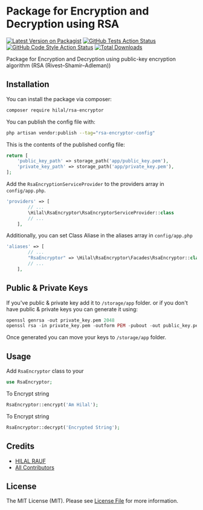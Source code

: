 # Package for Encryption and Decryption using RSA

[![Latest Version on Packagist](https://img.shields.io/packagist/v/hilal/rsa-encryptor.svg?style=flat-square)](https://packagist.org/packages/hilal/rsa-encryptor)
[![GitHub Tests Action Status](https://img.shields.io/github/actions/workflow/status/hilal/rsa-encryptor/run-tests.yml?branch=main&label=tests&style=flat-square)](https://github.com/hilal/rsa-encryptor/actions?query=workflow%3Arun-tests+branch%3Amain)
[![GitHub Code Style Action Status](https://img.shields.io/github/actions/workflow/status/hilal/rsa-encryptor/fix-php-code-style-issues.yml?branch=main&label=code%20style&style=flat-square)](https://github.com/hilal/rsa-encryptor/actions?query=workflow%3A"Fix+PHP+code+style+issues"+branch%3Amain)
[![Total Downloads](https://img.shields.io/packagist/dt/hilal/rsa-encryptor.svg?style=flat-square)](https://packagist.org/packages/hilal/rsa-encryptor)

Package for Encryption and Decryption using public-key encryption algorithm (RSA (Rivest–Shamir–Adleman))

## Installation

You can install the package via composer:

```bash
composer require hilal/rsa-encryptor
```

You can publish the config file with:

```bash
php artisan vendor:publish --tag="rsa-encryptor-config"
```

This is the contents of the published config file:

```php
return [
	'public_key_path' => storage_path('app/public_key.pem'),
    'private_key_path' => storage_path('app/private_key.pem'),
];
```

Add the `RsaEncryptionServiceProvider` to the providers array in `config/app.php`.
```php
'providers' => [
        // ...
        \Hilal\RsaEncryptor\RsaEncryptorServiceProvider::class
        // ...
    ],
```
Additionally, you can set Class Aliase in the aliases array in `config/app.php`
```php
'aliases' => [
        // ...
        "RsaEncryptor" => \Hilal\RsaEncryptor\Facades\RsaEncryptor::class,
        // ...
    ],
```

## Public & Private Keys
If you've public & private key add it to `/storage/app` folder.
or if you don't have public & private keys you can generate it using:
```php
openssl genrsa -out private_key.pem 2048
openssl rsa -in private_key.pem -outform PEM -pubout -out public_key.pem
```
Once generated you can move your keys to `/storage/app` folder.

## Usage

Add `RsaEncryptor` class to your
```php
use RsaEncryptor;
```
To Encrypt string
```php
RsaEncryptor::encrypt('Am Hilal');
```
To Encrypt string
```php
RsaEncryptor::decrypt('Encrypted String');
```
  
## Credits

- [HILAL RAUF](https://github.com/HilalLko)
- [All Contributors](../../contributors)

## License

The MIT License (MIT). Please see [License File](LICENSE.md) for more information.
